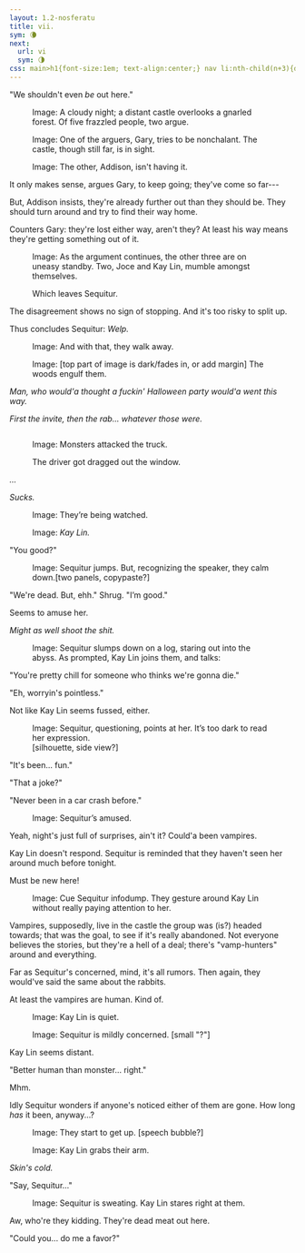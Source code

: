 ```yaml
---
layout: 1.2-nosferatu
title: vii.
sym: 🌘︎
next:
  url: vi
  sym: 🌗︎
css: main>h1{font-size:1em; text-align:center;} nav li:nth-child(n+3){display:none;} header h2{color:#404040;} nav li:nth-child(2){color:#808080;} main h2{text-transform:uppercase; font-weight:bold; font-size:2em; text-align:center;} main,figcaption{text-align:center;} p,figcaption{max-width:425px;} i em{font-style:normal;}
---
```

"We shouldn't even *be* out here."

<figure><img src="https://via.placeholder.com/1600x300.png" alt=""/>
<figcaption><span class="x">Image: </span>A cloudy night; a distant castle overlooks a gnarled forest. Of five frazzled people, two argue.</figcaption></figure>

<figure><img src="https://via.placeholder.com/400x300.png" alt=""/>
<figcaption><span class="x">Image: </span>One of the arguers, Gary, tries to be nonchalant. The castle, though still far, is in sight.</figcaption></figure>

<figure><img src="https://via.placeholder.com/400x300.png" alt=""/>
<figcaption><span class="x">Image: </span>The other, Addison, isn't having it.</figcaption></figure>

It only makes sense, argues Gary, to keep going; they've come so far---

But, Addison insists, they're already further out than they should be. They should turn around and try to find their way home.

Counters Gary: they're lost either way, aren't they? At least his way means they're getting something out of it.

<figure><img src="https://via.placeholder.com/400x300.png" alt=""/>
<figcaption><span class="x">Image: </span>As the argument continues, the other three are on uneasy standby. Two, Joce and Kay&nbsp;Lin, mumble amongst themselves.</figcaption></figure>

<figure><img src="https://via.placeholder.com/400x300.png" alt=""/>
<figcaption>Which leaves Sequitur.</figcaption></figure>

The disagreement shows no sign of stopping. And it's too risky to split up.

Thus concludes Sequitur: <i>Welp.</i>

<figure><img src="https://via.placeholder.com/400x300.png" alt=""/>
<figcaption><span class="x">Image: </span>And with that, they walk away.</figcaption></figure>

<figure><img src="https://via.placeholder.com/800x400.png" alt=""/>
<figcaption><span class="x">Image: </span>[top part of image is dark/fades in, or add margin] The woods engulf them.</figcaption></figure>

<i>Man, who would'a thought a fuckin' Halloween party would'a went this way.</i>

<i>First the invite, then the rab... *whatever* those were.</i>

<figure><img src="https://via.placeholder.com/400x300.png" alt=""/><br/><img src="https://via.placeholder.com/400x300.png" alt=""/>
<figcaption><p><span class="x">Image: </span>Monsters attacked the truck.</p><p>The driver got dragged out the window.</p></figcaption></figure>

<i>...</i>

<i>Sucks.</i>

<figure><img src="https://via.placeholder.com/600x300.png" alt=""/>
<figcaption><span class="x">Image: </span>They’re being watched.</figcaption></figure>

<figure><img src="https://via.placeholder.com/400x300.png" alt=""/>
<figcaption><span class="x">Image: </span><i>Kay Lin.</i></figcaption></figure>

"You good?"

<figure><img src="https://via.placeholder.com/400x300.png" alt=""/><img src="https://via.placeholder.com/400x300.png" alt=""/>
<figcaption><span class="block"><span class="x">Image: </span>Sequitur jumps.</span> <span class="block">But, recognizing the speaker, they calm down.</span>[two panels, copypaste?]</figcaption></figure>

"We're dead. But, ehh." Shrug. "<span class="x">I</span>’m good."

Seems to amuse her.

<i>Might as well shoot the shit.</i>

<figure><img src="https://via.placeholder.com/600x300.png" alt=""/><br/>
<img src="https://via.placeholder.com/600x300.png" alt=""/>
<figcaption><span class="x">Image: </span>Sequitur slumps down on a log, staring out into the abyss. As prompted, Kay&nbsp;Lin joins them, and talks:</figcaption></figure>

"You're pretty chill for someone who thinks we're gonna die."

"Eh, worryin's pointless."

Not like Kay Lin seems fussed, either.

<figure><img src="https://via.placeholder.com/400x300.png" alt=""/>
<figcaption><span class="x">Image: </span><span class="block">Sequitur, questioning, points at her.</span> <span class="block">It’s too dark to read her expression.</span> <br/>[silhouette, side view?]</figcaption></figure>

"It's been... fun."

"That a joke?"

"Never been in a car crash before."

<figure><img src="https://via.placeholder.com/400x300.png" alt=""/>
<figcaption><span class="x">Image: </span>Sequitur’s amused.</figcaption></figure>

Yeah, night's just full of surprises, ain't it? Could'a been vampires.

Kay Lin doesn't respond. Sequitur is reminded that they haven't seen her around much before tonight.

Must be new here!

<figure><img src="https://via.placeholder.com/400x300.png" alt=""/>
<figcaption><span class="x">Image: </span>Cue Sequitur infodump. They gesture around Kay&nbsp;Lin without really paying attention to her.</figcaption></figure>

Vampires, supposedly, live in the castle the group was (is?) headed towards; that was the goal, to see if it's really abandoned. Not everyone believes the stories, but they're a hell of a deal; there's "vamp-hunters" around and everything.

Far as Sequitur's concerned, mind, it's all rumors. Then again, they would've said the same about the rabbits.

At least the vampires are human. Kind of.

<figure><img src="https://via.placeholder.com/400x300.png" alt=""/>
<figcaption><span class="x">Image: </span>Kay Lin is quiet.</figcaption></figure>

<figure><img src="https://via.placeholder.com/400x300.png" alt=""/>
<figcaption><span class="x">Image: </span>Sequitur is mildly concerned. [small "?"]</figcaption></figure>

Kay Lin seems distant.

"Better human than monster... right."

Mhm.

Idly Sequitur wonders if anyone's noticed either of them are gone. How long *has* it been, anyway...?

<figure><img src="https://via.placeholder.com/400x150.png" alt=""/>
<figcaption><span class="x">Image: </span>They start to get up. [speech bubble?]</figcaption></figure>

<figure><img src="https://via.placeholder.com/400x250.png" alt=""/>
<figcaption><span class="x">Image: </span>Kay Lin grabs their arm.</figcaption></figure>

<i>Skin's cold.</i>

"Say, Sequitur..."

<figure><img src="https://via.placeholder.com/800x300.png" alt=""/>
<figcaption><span class="x">Image: </span>Sequitur is sweating. Kay Lin stares right at them.</figcaption></figure>

Aw, who're they kidding. They're dead meat out here.

"Could you... do me a favor?"